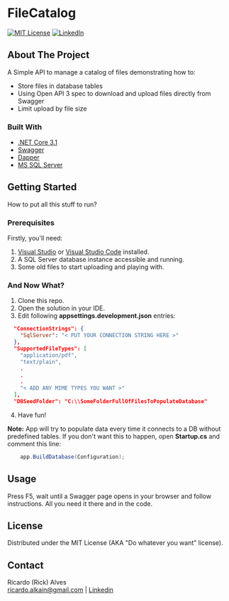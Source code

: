 # FileCatalog
[![MIT License][license-shield]][license-url]
[![LinkedIn][linkedin-shield]][linkedin-url]


<!-- ABOUT THE PROJECT -->
## About The Project

A Simple API to manage a catalog of files demonstrating how to:

* Store files in database tables
* Using Open API 3 spec to download and upload files directly from Swagger
* Limit upload by file size

### Built With

* [.NET Core 3.1](https://dotnet.microsoft.com/)
* [Swagger](https://swagger.io/)
* [Dapper](https://github.com/StackExchange/Dapper)
* [MS SQL Server](https://www.microsoft.com/en-us/sql-server/)


## Getting Started

How to put all this stuff to run?

### Prerequisites

Firstly, you'll need:
1. [Visual Studio](https://visualstudio.microsoft.com/) or [Visual Studio Code](https://code.visualstudio.com/) installed.
1. A SQL Server database instance accessible and running.
1. Some old files to start uploading and playing with.

### And Now What?

1. Clone this repo.
2. Open the solution in your IDE.
3. Edit following **appsettings.development.json** entries:
```json
  "ConnectionStrings": {
    "SqlServer": "< PUT YOUR CONNECTION STRING HERE >"
  },
  "SupportedFileTypes": [
    "application/pdf",
    "text/plain",
    .
    .
    .
    "< ADD ANY MIME TYPES YOU WANT >"
  ],
  "DBSeedFolder": "C:\\SomeFolderFullOfFilesToPopulateDatabase"
```
4. Have fun!

**Note:** App will try to populate data every time it connects to a DB without predefined tables.
If you don't want this to happen, open **Startup.cs** and comment this line:
```csharp
    app.BuildDatabase(Configuration);
```



<!-- USAGE EXAMPLES -->
## Usage

Press F5, wait until a Swagger page opens in your browser and follow instructions. 
All you need it there and in the code.



<!-- LICENSE -->
## License

Distributed under the MIT License (AKA "Do whatever you want" license).



<!-- CONTACT -->
## Contact

Ricardo (Rick) Alves
<br/>[ricardo.alkain@gmail.com](mailto:ricardo.alkain@gmail.com) | 
[Linkedin](https://www.linkedin.com/in/ricardo-alkain/)




<!-- MARKDOWN LINKS & IMAGES -->
<!-- https://www.markdownguide.org/basic-syntax/#reference-style-links -->
[license-shield]: https://img.shields.io/github/license/othneildrew/Best-README-Template.svg?style=for-the-badge
[license-url]: https://github.com/ricardoalkain/FileCatalog/LICENSE.txt
[linkedin-shield]: https://img.shields.io/badge/-LinkedIn-black.svg?style=for-the-badge&logo=linkedin&colorB=555
[linkedin-url]:  https://www.linkedin.com/in/ricardo-alkain/

